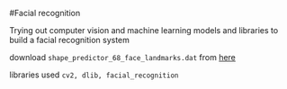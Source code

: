 #Facial recognition

Trying out computer vision and machine learning models and libraries to build a facial recognition system

download `shape_predictor_68_face_landmarks.dat` from [here](https://github.com/italojs/facial-landmarks-recognition/raw/master/shape_predictor_68_face_landmarks.dat)

libraries used `cv2, dlib, facial_recognition`
